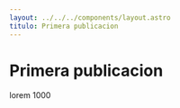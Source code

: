 ```yaml
---
layout: ../../../components/layout.astro
titulo: Primera publicacion
---
```


# Primera publicacion

lorem 1000
